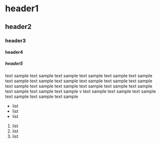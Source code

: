 # header1
## header2
### header3
#### header4
##### header5
text sample text sample text sample text sample text sample text sample text sample text sample text sample text sample text sample 
text sample text sample text sample text sample 
text sample text sample text sample text sample text sample text sample v
text sample text sample text sample text sample text sample text sample 
* list
* list
* list

1. list
2. list
3. list

